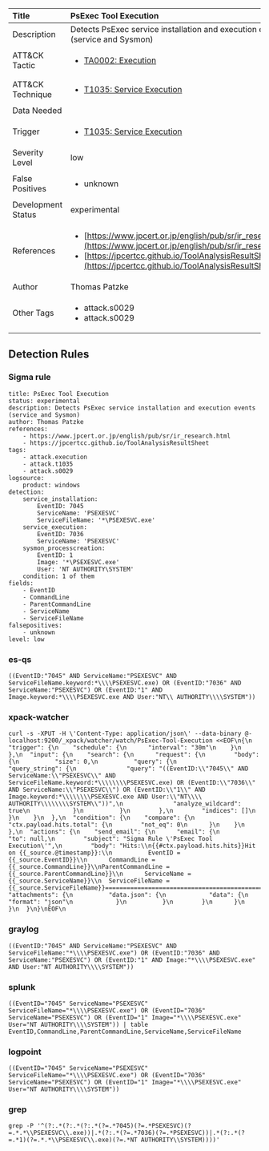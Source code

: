 | Title                | PsExec Tool Execution                                                                                                                                                 |
|:---------------------|:------------------------------------------------------------------------------------------------------------------------------------------------------------|
| Description          | Detects PsExec service installation and execution events (service and Sysmon)                                                                                                                                           |
| ATT&amp;CK Tactic    | <ul><li>[TA0002: Execution](https://attack.mitre.org/tactics/TA0002)</li></ul>  |
| ATT&amp;CK Technique | <ul><li>[T1035: Service Execution](https://attack.mitre.org/techniques/T1035)</li></ul>                             |
| Data Needed          | <ul></ul>                                                         |
| Trigger              | <ul><li>[T1035: Service Execution](../Triggers/T1035.md)</li></ul>  |
| Severity Level       | low                                                                                                                                                 |
| False Positives      | <ul><li>unknown</li></ul>                                                                  |
| Development Status   | experimental                                                                                                                                                |
| References           | <ul><li>[https://www.jpcert.or.jp/english/pub/sr/ir_research.html](https://www.jpcert.or.jp/english/pub/sr/ir_research.html)</li><li>[https://jpcertcc.github.io/ToolAnalysisResultSheet](https://jpcertcc.github.io/ToolAnalysisResultSheet)</li></ul>                                                          |
| Author               | Thomas Patzke                                                                                                                                                |
| Other Tags           | <ul><li>attack.s0029</li><li>attack.s0029</li></ul> | 

## Detection Rules

### Sigma rule

```
title: PsExec Tool Execution
status: experimental
description: Detects PsExec service installation and execution events (service and Sysmon)
author: Thomas Patzke
references:
    - https://www.jpcert.or.jp/english/pub/sr/ir_research.html
    - https://jpcertcc.github.io/ToolAnalysisResultSheet
tags:
    - attack.execution
    - attack.t1035
    - attack.s0029
logsource:
    product: windows
detection:
    service_installation:
        EventID: 7045
        ServiceName: 'PSEXESVC'
        ServiceFileName: '*\PSEXESVC.exe'
    service_execution:
        EventID: 7036
        ServiceName: 'PSEXESVC'
    sysmon_processcreation:
        EventID: 1
        Image: '*\PSEXESVC.exe'
        User: 'NT AUTHORITY\SYSTEM'
    condition: 1 of them
fields:
    - EventID
    - CommandLine
    - ParentCommandLine
    - ServiceName
    - ServiceFileName
falsepositives:
    - unknown
level: low

```




### es-qs
    
```
((EventID:"7045" AND ServiceName:"PSEXESVC" AND ServiceFileName.keyword:*\\\\PSEXESVC.exe) OR (EventID:"7036" AND ServiceName:"PSEXESVC") OR (EventID:"1" AND Image.keyword:*\\\\PSEXESVC.exe AND User:"NT\\ AUTHORITY\\\\SYSTEM"))
```


### xpack-watcher
    
```
curl -s -XPUT -H \'Content-Type: application/json\' --data-binary @- localhost:9200/_xpack/watcher/watch/PsExec-Tool-Execution <<EOF\n{\n  "trigger": {\n    "schedule": {\n      "interval": "30m"\n    }\n  },\n  "input": {\n    "search": {\n      "request": {\n        "body": {\n          "size": 0,\n          "query": {\n            "query_string": {\n              "query": "((EventID:\\"7045\\" AND ServiceName:\\"PSEXESVC\\" AND ServiceFileName.keyword:*\\\\\\\\PSEXESVC.exe) OR (EventID:\\"7036\\" AND ServiceName:\\"PSEXESVC\\") OR (EventID:\\"1\\" AND Image.keyword:*\\\\\\\\PSEXESVC.exe AND User:\\"NT\\\\ AUTHORITY\\\\\\\\SYSTEM\\"))",\n              "analyze_wildcard": true\n            }\n          }\n        },\n        "indices": []\n      }\n    }\n  },\n  "condition": {\n    "compare": {\n      "ctx.payload.hits.total": {\n        "not_eq": 0\n      }\n    }\n  },\n  "actions": {\n    "send_email": {\n      "email": {\n        "to": null,\n        "subject": "Sigma Rule \'PsExec Tool Execution\'",\n        "body": "Hits:\\n{{#ctx.payload.hits.hits}}Hit on {{_source.@timestamp}}:\\n          EventID = {{_source.EventID}}\\n      CommandLine = {{_source.CommandLine}}\\nParentCommandLine = {{_source.ParentCommandLine}}\\n      ServiceName = {{_source.ServiceName}}\\n  ServiceFileName = {{_source.ServiceFileName}}================================================================================\\n{{/ctx.payload.hits.hits}}",\n        "attachments": {\n          "data.json": {\n            "data": {\n              "format": "json"\n            }\n          }\n        }\n      }\n    }\n  }\n}\nEOF\n
```


### graylog
    
```
((EventID:"7045" AND ServiceName:"PSEXESVC" AND ServiceFileName:"*\\\\PSEXESVC.exe") OR (EventID:"7036" AND ServiceName:"PSEXESVC") OR (EventID:"1" AND Image:"*\\\\PSEXESVC.exe" AND User:"NT AUTHORITY\\\\SYSTEM"))
```


### splunk
    
```
((EventID="7045" ServiceName="PSEXESVC" ServiceFileName="*\\\\PSEXESVC.exe") OR (EventID="7036" ServiceName="PSEXESVC") OR (EventID="1" Image="*\\\\PSEXESVC.exe" User="NT AUTHORITY\\\\SYSTEM")) | table EventID,CommandLine,ParentCommandLine,ServiceName,ServiceFileName
```


### logpoint
    
```
((EventID="7045" ServiceName="PSEXESVC" ServiceFileName="*\\\\PSEXESVC.exe") OR (EventID="7036" ServiceName="PSEXESVC") OR (EventID="1" Image="*\\\\PSEXESVC.exe" User="NT AUTHORITY\\\\SYSTEM"))
```


### grep
    
```
grep -P '^(?:.*(?:.*(?:.*(?=.*7045)(?=.*PSEXESVC)(?=.*.*\\PSEXESVC\\.exe))|.*(?:.*(?=.*7036)(?=.*PSEXESVC))|.*(?:.*(?=.*1)(?=.*.*\\PSEXESVC\\.exe)(?=.*NT AUTHORITY\\SYSTEM))))'
```


